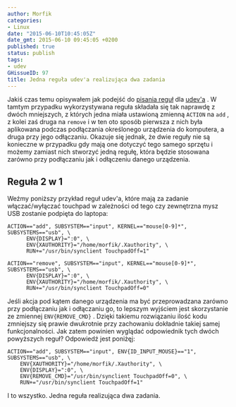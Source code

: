 ```yaml
---
author: Morfik
categories:
- Linux
date: "2015-06-10T10:45:05Z"
date_gmt: 2015-06-10 09:45:05 +0200
published: true
status: publish
tags:
- udev
GHissueID: 97
title: Jedna reguła udev'a realizująca dwa zadania
---
```


Jakiś czas temu opisywałem jak podejść do [pisania
reguł](/post/udev-czyli-jak-pisac-reguly-dla-urzadzen/) dla
[udev'a](https://pl.wikipedia.org/wiki/Udev) . W tamtym przypadku wykorzystywana reguła składała się
tak naprawdę z dwóch mniejszych, z których jedna miała ustawioną zmienną `ACTION` na `add` , z kolei
zaś druga na `remove` i w ten oto sposób pierwsza z nich była aplikowana podczas podłączania
określonego urządzenia do komputera, a druga przy jego odłączaniu. Okazuje się jednak, że dwie
reguły nie są konieczne w przypadku gdy mają one dotyczyć tego samego sprzętu i możemy zamiast nich
stworzyć jedną regułę, która będzie stosowana zarówno przy podłączaniu jak i odłączeniu danego
urządzenia.

<!--more-->
## Reguła 2 w 1

Weźmy poniższy przykład reguł udev'a, które mają za zadanie włączać/wyłączać touchpad w zależności
od tego czy zewnętrzna mysz USB zostanie podpięta do laptopa:

    ACTION=="add", SUBSYSTEM=="input", KERNEL=="mouse[0-9]*", SUBSYSTEMS=="usb", \
          ENV{DISPLAY}=":0", \
          ENV{XAUTHORITY}="/home/morfik/.Xauthority", \
          RUN+="/usr/bin/synclient TouchpadOff=1"

    ACTION=="remove", SUBSYSTEM=="input", KERNEL=="mouse[0-9]*", SUBSYSTEMS=="usb", \
          ENV{DISPLAY}=":0", \
          ENV{XAUTHORITY}="/home/morfik/.Xauthority", \
          RUN+="/usr/bin/synclient TouchpadOff=0"

Jeśli akcja pod kątem danego urządzenia ma być przeprowadzana zarówno przy podłączaniu jak i
odłączaniu go, to lepszym wyjściem jest skorzystanie ze zmiennej `ENV{REMOVE_CMD}` . Dzięki
takiemu rozwiązaniu ilość kodu zmniejszy się prawie dwukrotnie przy zachowaniu dokładnie takiej
samej funkcjonalności. Jak zatem powinien wyglądać odpowiednik tych dwóch powyższych reguł?
Odpowiedź jest poniżęj:

    ACTION=="add", SUBSYSTEM=="input", ENV{ID_INPUT_MOUSE}=="1", SUBSYSTEMS=="usb", \
        ENV{XAUTHORITY}="/home/morfik/.Xauthority", \
        ENV{DISPLAY}=":0", \
        ENV{REMOVE_CMD}="/usr/bin/synclient TouchpadOff=0", \
        RUN+="/usr/bin/synclient TouchpadOff=1"

I to wszystko. Jedna reguła realizująca dwa zadania.
